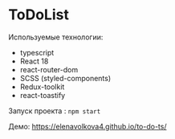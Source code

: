 # ToDoList

Используемые технологии:

- typescript
- React 18
- react-router-dom
- SCSS (styled-components)
- Redux-toolkit
- react-toastify

Запуск проекта : `npm start`

Демо: https://elenavolkova4.github.io/to-do-ts/
